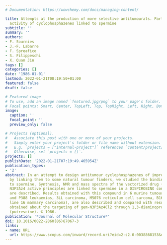 ```yaml
---
# Documentation: https://wowchemy.com/docs/managing-content/

title: Attempts at the production of more selective antitumourals. Part II. The antineoplastic
  activity of cyclophosphazenes linked to spermine
subtitle: ''
summary: ''
authors:
- F. Sournies
- J.-F. Labarre
- F. Spreafico
- S. Filippeschi
- X. Quan Jin
tags: []
categories: []
date: '1986-01-01'
lastmod: 2022-01-21T08:19:50+01:00
featured: false
draft: false

# Featured image
# To use, add an image named `featured.jpg/png` to your page's folder.
# Focal points: Smart, Center, TopLeft, Top, TopRight, Left, Right, BottomLeft, Bottom, BottomRight.
image:
  caption: ''
  focal_point: ''
  preview_only: false

# Projects (optional).
#   Associate this post with one or more of your projects.
#   Simply enter your project's folder or file name without extension.
#   E.g. `projects = ["internal-project"]` references `content/project/deep-learning/index.md`.
#   Otherwise, set `projects = []`.
projects: []
publishDate: '2022-01-21T07:19:49.465954Z'
publication_types:
- '2'
abstract: In an attempt to design antitumour cyclophosphazenes of improved specificity
  by linking them to some natural tumour finders, we studied the binding of gem-N3P3Az4Cl2
  to spermine. Synthesis, NMR and mass spectra of the vectorized drug (in which two
  N3P3Az4 active principles are linked to spermine in a DISPIROBINO configuration)
  are described. Results obtained with this compound in 6 murine tumour systems (L1210
  and P388 leukaemias, 3LL carcinoma, M5076 reticulum cell sarcoma, B16 melanoma and
  line 16 mammary carcinoma), are also described and compared with results previously
  obtained about the targeting of gem-N3P3Az4Cl2 through 1,3-diaminopropane and 1,4-diaminobutane
  (putrescine). © 1986.
publication: '*Journal of Molecular Structure*'
doi: 10.1016/0022-2860(86)87067-3
links:
- name: URL
  url: https://www.scopus.com/inward/record.uri?eid=2-s2.0-0038868153&doi=10.1016%2f0022-2860%2886%2987067-3&partnerID=40&md5=3897abe46189589b1009e8120526efe1
---
```

